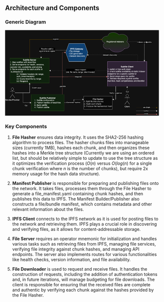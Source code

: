 ## Architecture and Components

### Generic Diagram

![Diagram](./fhs.png)

### Key Components

1. **File Hasher** ensures data integrity. It uses the SHA2-256 hashing algorithm to process files. The hasher chunks files into manageable sizes (currently 1MB), hashes each chunk, and then organizes these hashes into a Merkle tree structure (Currently we are using an ordered list, but should be relatively simple to update to use the tree structure as it optimizes the verification process ($O(n)$ versus $O(log(n)$ for a single chunk verification where $n$ is the number of chunks), but require 2x memory usage for the hash data structure).

2. **Manifest Publisher** is responsible for preparing and publishing files onto the network. It takes files, processes them through the File Hasher to generate a file_manifest.yaml containing chunk hashes, and then publishes this data to IPFS. The Manifest Builder/Publisher also constructs a file/bundle manifest, which contains metadata and other relevant information about the files.

3. **IPFS Client** connects to the IPFS network as it is used for posting files to the network and retrieving them. IPFS plays a crucial role in discovering and verifying files, as it allows for content-addressable storage.

4. **File Server** requires an operator mnemonic for initialization and handles various tasks such as retrieving files from IPFS, managing file services, verifying file integrity against chunk hashes, and managing API endpoints. The server also implements routes for various functionalities like health checks, version information, and file availability.

5. **File Downloader** is used to request and receive files. It handles the construction of requests, including the addition of authentication tokens and, in future iterations, will manage budgeting for file downloads. The client is responsible for ensuring that the received files are complete and authentic by verifying each chunk against the hashes provided by the File Hasher.
